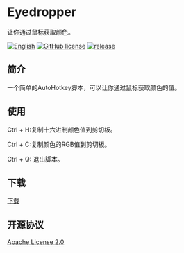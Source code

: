 # Eyedropper

让你通过鼠标获取颜色。

[![English](https://img.shields.io/badge/readme-English-brightgreen.svg?style=flat-square)](/README.md) [![GitHub license](https://img.shields.io/badge/license-Apache%202-blue.svg?style=flat-square)](/LICENSE) [![release](https://img.shields.io/github/release/gooosie/Eyedropper.svg?style=flat-square)](https://github.com/gooosie/Eyedropper/releases)

## 简介

一个简单的AutoHotkey脚本，可以让你通过鼠标获取颜色的值。

## 使用

Ctrl + H:复制十六进制颜色值到剪切板。

Ctrl + C:复制颜色的RGB值到剪切板。

Ctrl + Q: 退出脚本。

## 下载

[下载](https://github.com/gooosie/Eyedropper/releases)

## 开源协议

[Apache License 2.0](/LICENSE)